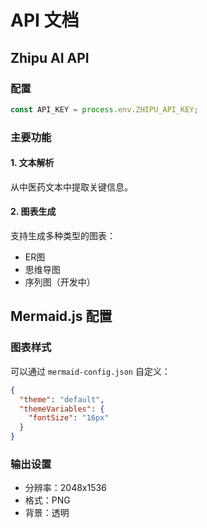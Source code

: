 # API 文档

## Zhipu AI API

### 配置
```javascript
const API_KEY = process.env.ZHIPU_API_KEY;
```

### 主要功能

#### 1. 文本解析
从中医药文本中提取关键信息。

#### 2. 图表生成
支持生成多种类型的图表：
- ER图
- 思维导图
- 序列图（开发中）

## Mermaid.js 配置

### 图表样式
可以通过 `mermaid-config.json` 自定义：
```json
{
  "theme": "default",
  "themeVariables": {
    "fontSize": "16px"
  }
}
```

### 输出设置
- 分辨率：2048x1536
- 格式：PNG
- 背景：透明

